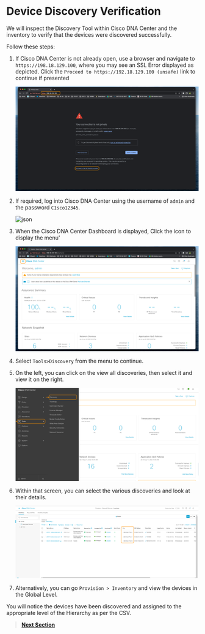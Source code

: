 # Device Discovery Verification

We will inspect the Discovery Tool within Cisco DNA Center and the inventory to verify that the devices were discovered successfully.

Follow these steps:

1. If Cisco DNA Center is not already open, use a browser and navigate to `https://198.18.129.100`, where you may see an SSL Error displayed as depicted. Click the `Proceed to https://192.18.129.100 (unsafe)` link to continue if presented

   ![json](./images/DNAC-SSLERROR.png?raw=true "Import JSON")

2. If required, log into Cisco DNA Center using the username of `admin` and the password `C1sco12345`.

   ![json](./images/DNAC-Login.png?raw=true "Import JSON")

3. When the Cisco DNA Center Dashboard is displayed, Click the  icon to display the menu'

   ![json](./images/DNAC-Menu.png?raw=true "Import JSON")

4. Select `Tools>Discovery` from the menu to continue.

5. On the left, you can click on the view all discoveries, then select it and view it on the right. 

   ![json](./images/DNAC-Menu-Discovery.gif?raw=true "Import JSON")

6. Within that screen, you can select the various discoveries and look at their details.

   ![json](./images/DNAC-TemplateEditor-Discovery-Verify.gif?raw=true "Import JSON")

7. Alternatively, you can go `Provision > Inventory` and view the devices in the Global Level.

You will notice the devices have been discovered and assigned to the appropriate level of the Hierarchy as per the CSV.

> [**Next Section**](./06-summary.md)